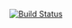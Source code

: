 [![Build Status](https://travis-ci.org/mdelatorre14/MyGroceries.svg?branch=master)](https://travis-ci.org/mdelatorre14/MyGroceries)
